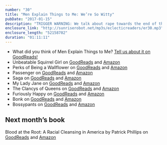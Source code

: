 ```yaml
---
number: "30"
title: "Men Explain Things to Me: We’re So Witty"
pubDate: "2017-01-15"
description: "TRIGGER WARNING: We talk about rape towards the end of the episode. Susan, Tara, and Meredith start off the new year with their read-olutions and goals for 2017. A small update on our ER MadLibs Challenge and then we dive into Men Explain Things to Me. We talk about how Rebecca Solnit addresses hard and upsetting issues that women experience through 9 essays."
enclosure_link: "http://sunriserobot.net/mp3s/eclecticreaders/er30.mp3"
enclosure_length: "52158702"
duration: "01:11:11"
---
```

- What did you think of Men Explain Things to Me? [Tell us about it on GoodReads!](https://www.goodreads.com/topic/show/18429539-men-explain-things-to-me)
- Unbeatable Squirrel Girl on [GoodReads](https://www.goodreads.com/book/show/23732096-the-unbeatable-squirrel-girl-volume-1) and [Amazon](http://a.co/1O3bnd9)
- Perks of Being a Wallflower on [GoodReads](https://www.goodreads.com/book/show/22628.The_Perks_Of_Being_A_Wallflower) and [Amazon](http://a.co/9sdVdrs)
- Passenger on [GoodReads](https://www.goodreads.com/book/show/20983362-passenger) and [Amazon](http://a.co/6ACCSaI)
- Saga on [GoodReads](https://www.goodreads.com/book/show/15704307-saga-vol-1) and [Amazon](http://a.co/8x1rteM)
- My Lady Jane on [GoodReads](https://www.goodreads.com/book/show/22840421-my-lady-jane) and [Amazon](http://a.co/9WN8TYc)
- The Clancys of Queens on [GoodReads](https://www.goodreads.com/book/show/28588088-the-clancys-of-queens) and [Amazon](http://a.co/dnjxVls)
- Furiously Happy on [GoodReads](https://www.goodreads.com/book/show/23848559-furiously-happy) and [Amazon](http://a.co/e6yP4zM)
- Bonk on [GoodReads](https://www.goodreads.com/book/show/2082136.Bonk?) and [Amazon](http://a.co/ibfoSIf)
- Bossypants on [GoodReads](https://www.goodreads.com/book/show/9418327-bossypants) and [Amazon](http://a.co/577P0XP)


## Next month’s book
Blood at the Root: A Racial Cleansing in America by Patrick Phillips on [GoodReads](https://www.goodreads.com/book/show/29451833-blood-at-the-root) and [Amazon](http://a.co/jdujHMx)
